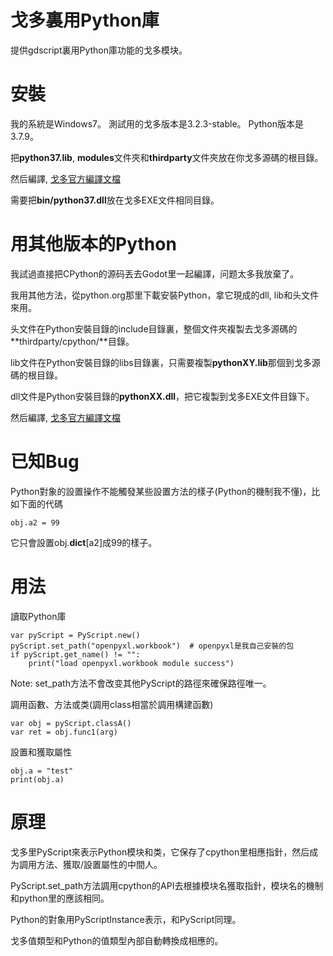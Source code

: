 # 戈多裏用Python庫
提供gdscript裏用Python庫功能的戈多模块。

# 安裝
我的系統是Windows7。 測試用的戈多版本是3.2.3-stable。 Python版本是3.7.9。

把**python37.lib**, **modules**文件夾和**thirdparty**文件夾放在你戈多源碼的根目錄。

然后編譯, [戈多官方編譯文檔](https://docs.godotengine.org/en/stable/development/compiling/index.html)

需要把**bin/python37.dll**放在戈多EXE文件相同目錄。

# 用其他版本的Python
我試過直接把CPython的源码丟去Godot里一起編譯，问题太多我放棄了。

我用其他方法，從python.org那里下載安裝Python，拿它現成的dll, lib和头文件來用。

头文件在Python安裝目錄的include目錄裏，整個文件夾複製去戈多源碼的**thirdparty/cpython/**目錄。

lib文件在Python安裝目錄的libs目錄裏，只需要複製**pythonXY.lib**那個到戈多源碼的根目錄。

dll文件是Python安裝目錄的**pythonXX.dll**，把它複製到戈多EXE文件目錄下。

然后編譯, [戈多官方編譯文檔](https://docs.godotengine.org/en/stable/development/compiling/index.html)

# 已知Bug
Python對象的設置操作不能觸發某些設置方法的樣子(Python的機制我不懂)，比如下面的代碼
```
obj.a2 = 99
```
它只會設置obj.__dict__[a2]成99的樣子。

# 用法
讀取Python庫

```
var pyScript = PyScript.new()
pyScript.set_path("openpyxl.workbook")	# openpyxl是我自己安裝的包
if pyScript.get_name() != "":
	print("load openpyxl.workbook module success")
```

Note: set_path方法不會改变其他PyScript的路徑來確保路徑唯一。

調用函數、方法或类(調用class相當於調用構建函數)

```
var obj = pyScript.classA()
var ret = obj.func1(arg)
```

設置和獲取屬性

```
obj.a = "test"
print(obj.a)
```

# 原理
戈多里PyScript來表示Python模块和类，它保存了cpython里相應指針，然后成为調用方法、獲取/設置屬性的中間人。

PyScript.set_path方法調用cpython的API去根據模块名獲取指針，模块名的機制和python里的應該相同。

Python的對象用PyScriptInstance表示，和PyScript同理。

戈多值類型和Python的值類型內部自動轉換成相應的。